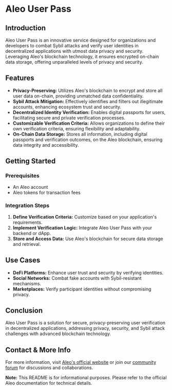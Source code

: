 # Aleo User Pass

## Introduction

Aleo User Pass is an innovative service designed for organizations and developers to combat Sybil attacks and verify user identities in decentralized applications with utmost data privacy and security. Leveraging Aleo's blockchain technology, it ensures encrypted on-chain data storage, offering unparalleled levels of privacy and security.

## Features

- **Privacy-Preserving:** Utilizes Aleo's blockchain to encrypt and store all user data on-chain, providing unmatched data confidentiality.
- **Sybil Attack Mitigation:** Effectively identifies and filters out illegitimate accounts, enhancing ecosystem trust and security.
- **Decentralized Identity Verification:** Enables digital passports for users, facilitating secure and private verification processes.
- **Customizable Verification Criteria:** Allows organizations to define their own verification criteria, ensuring flexibility and adaptability.
- **On-Chain Data Storage:** Stores all information, including digital passports and verification outcomes, on the Aleo blockchain, ensuring data integrity and accessibility.

## Getting Started

### Prerequisites

- An Aleo account
- Aleo tokens for transaction fees

### Integration Steps

1. **Define Verification Criteria:** Customize based on your application's requirements.
2. **Implement Verification Logic:** Integrate Aleo User Pass with your backend or dApp.
3. **Store and Access Data:** Use Aleo's blockchain for secure data storage and retrieval.

## Use Cases

- **DeFi Platforms:** Enhance user trust and security by verifying identities.
- **Social Networks:** Combat fake accounts with Sybil-resistant mechanisms.
- **Marketplaces:** Verify participant identities without compromising privacy.

## Conclusion

Aleo User Pass is a solution for secure, privacy-preserving user verification in decentralized applications, addressing privacy, security, and Sybil attack challenges with advanced blockchain technology.

## Contact & More Info

For more information, visit [Aleo's official website](https://aleo.org) or join our [community forum](https://community.aleo.org) for discussions and collaborations.

**Note:** This README is for informational purposes. Please refer to the official Aleo documentation for technical details.
